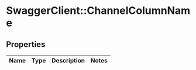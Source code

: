 # SwaggerClient::ChannelColumnName

## Properties
Name | Type | Description | Notes
------------ | ------------- | ------------- | -------------


